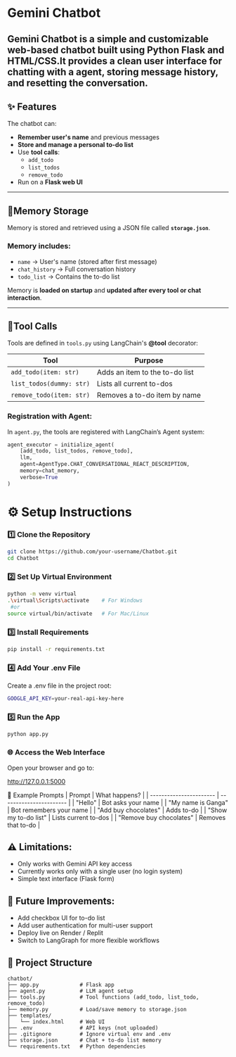 # Gemini Chatbot
**Gemini Chatbot** is a simple and customizable web-based chatbot built using **Python Flask** and **HTML/CSS**.It provides a clean user interface for chatting with a agent, storing message history, and resetting the conversation.
---

## ✨ Features

The chatbot can:

- **Remember user's name** and previous messages
- **Store and manage a personal to-do list**
- Use **tool calls**:
    - `add_todo`
    - `list_todos`
    - `remove_todo`
- Run on a **Flask web UI**

---

## 🧠Memory Storage

Memory is stored and retrieved using a JSON file called **`storage.json`**.

### **Memory includes:**

- `name` → User's name (stored after first message)
- `chat_history` → Full conversation history
- `todo_list` → Contains the to-do list

Memory is **loaded on startup** and **updated after every tool or chat interaction**.

---

## 🔧Tool Calls
Tools are defined in `tools.py` using LangChain's **@tool** decorator:

| Tool                     | Purpose                        |
| ------------------------ | ------------------------------ |
| `add_todo(item: str)`    | Adds an item to the to-do list |
| `list_todos(dummy: str)` | Lists all current to-dos       |
| `remove_todo(item: str)` | Removes a to-do item by name   |

### Registration with Agent:

In `agent.py`, the tools are registered with LangChain’s Agent system:
```python
agent_executor = initialize_agent(
    [add_todo, list_todos, remove_todo],
    llm,
    agent=AgentType.CHAT_CONVERSATIONAL_REACT_DESCRIPTION,
    memory=chat_memory,
    verbose=True
)
```
# ⚙️ Setup Instructions

### 1️⃣ Clone the Repository

```bash
git clone https://github.com/your-username/Chatbot.git
cd Chatbot
```

### 2️⃣ Set Up Virtual Environment


```bash
python -m venv virtual
.\virtual\Scripts\activate    # For Windows
 #or
source virtual/bin/activate   # For Mac/Linux
```

### 3️⃣ Install Requirements

```bash
pip install -r requirements.txt
```

### 4️⃣ Add Your .env File

Create a .env file in the project root:

```bash
GOOGLE_API_KEY=your-real-api-key-here
```

### 5️⃣ Run the App

```bash
python app.py
```

### 🌐 Access the Web Interface

Open your browser and go to:

http://127.0.0.1:5000


💬 Example Prompts
| Prompt                  | What happens?           |
| ----------------------- | ----------------------- |
| "Hello"                    | Bot asks your name      |
| "My name is Ganga"        | Bot remembers your name |
| "Add buy chocolates"    | Adds to-do              |
| "Show my to-do list"    | Lists current to-dos    |
| "Remove buy chocolates" | Removes that to-do      |

## ⚠️ Limitations:

- Only works with Gemini API key access
- Currently works only with a single user (no login system)
- Simple text interface (Flask form)
  
## 🚀 Future Improvements:

- Add checkbox UI for to-do list
- Add user authentication for multi-user support
- Deploy live on Render / Replit
- Switch to LangGraph for more flexible workflows

## 📁 Project Structure

```
chatbot/
├── app.py             # Flask app
├── agent.py           # LLM agent setup
├── tools.py           # Tool functions (add_todo, list_todo, remove_todo)
├── memory.py          # Load/save memory to storage.json
├── templates/
│   └── index.html     # Web UI
├── .env               # API keys (not uploaded)
├── .gitignore         # Ignore virtual env and .env
├── storage.json       # Chat + to-do list memory
└── requirements.txt   # Python dependencies
```

